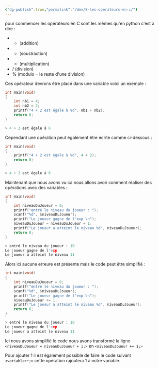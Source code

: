 ```yaml
---
{"dg-publish":true,"permalink":"/dev/8-les-operateurs-en-c/"}
---
```


pour commencer les opérateurs en C sont les mêmes qu'en python c'est à dire :
- + (addition)
- - (soustraction)
- * (multiplication)
- / (division)
- % (modulo = le reste d'une division)

Ces opérateur devrons être placé dans une variable voici un exemple :
```C
int main(void)
{
	int nb1 = 4;
	int nb2 = 2;
	printf("4 + 2 est égale à %d", nb1 + nb2);
	return 0; 
}

> 4 + 2 est égale à 6
```

Cependant une opération peut également être écrite comme ci-dessous :
```C
int main(void)
{
	printf("4 + 2 est égale à %d", 4 + 2);
	return 0; 
}

> 4 + 2 est égale à 6
```

Maintenant que nous avons vu ca nous allons avoir comment réaliser des opérations avec des variables :
```C
int main(void)
{
    int niveauDuJoueur = 0;
    printf("entré le niveau du joueur : ");
    scanf("%d", &niveauDuJoueur);
    printf("Le joueur gagne de l'exp \n");
    niveauDuJoueur = niveauDuJoueur + 1;
    printf("Le joueur a atteint le niveau %d", niveauDuJoueur);
    return 0;
}

> entré le niveau du joueur : 10
Le joueur gagne de l'exp
Le joueur a atteint le niveau 11
```

Alors ici aucune erreure est présente mais le code peut être simplifié : 
```C
int main(void)
{
    int niveauDuJoueur = 0;
    printf("entré le niveau du joueur : ");
    scanf("%d", &niveauDuJoueur);
    printf("Le joueur gagne de l'exp \n");
    niveauDuJoueur += 1;
    printf("Le joueur a atteint le niveau %d", niveauDuJoueur);
    return 0;
}

> entré le niveau du joueur : 10
Le joueur gagne de l'exp
Le joueur a atteint le niveau 11
```

Ici nous avons simplifié le code nous avons transformé la ligne `<niveauDuJoueur = niveauDuJoueur + 1;>` en `<niveauDuJoueur += 1;>`

Pour ajouter 1 il est également possible de faire le code suivant `<variable++;>` cette opération rajoutera 1 à notre variable.